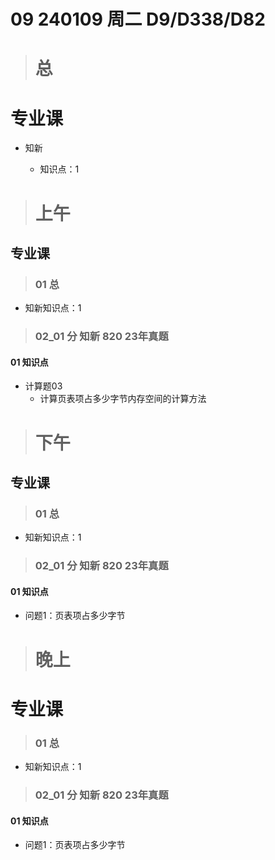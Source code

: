 # 09 240109 周二 D9/D338/D82



> # 总



# 专业课

* 知新

  * 知识点：1

  

> # 上午



## 专业课

> ### 01 总

* 知新知识点：1


> ### 02_01 分 知新 820 23年真题

#### 01 知识点

* 计算题03
  * 计算页表项占多少字节内存空间的计算方法




> # 下午



## 专业课



> ### 01 总

* 知新知识点：1


> ### 02_01 分 知新 820 23年真题

#### 01 知识点

* 问题1：页表项占多少字节



> # 晚上



# 专业课



> ### 01 总

* 知新知识点：1


> ### 02_01 分 知新 820 23年真题

#### 01 知识点

* 问题1：页表项占多少字节

